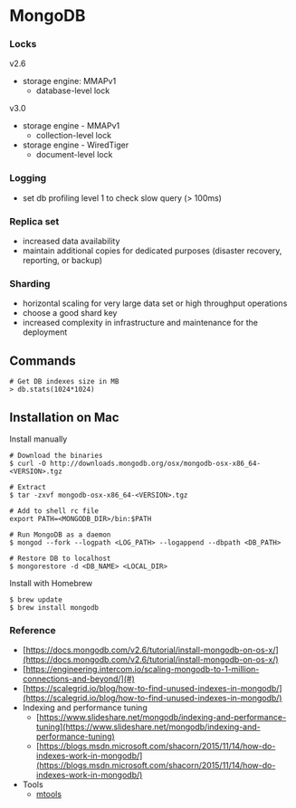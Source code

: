 # MongoDB

### Locks

v2.6

* storage engine: MMAPv1
  * database-level lock

v3.0

* storage engine - MMAPv1
  * collection-level lock
* storage engine - WiredTiger
  * document-level lock

### Logging

* set db profiling level 1 to check slow query \(&gt; 100ms\)

### Replica set

* increased data availability
* maintain additional copies for dedicated purposes \(disaster recovery, reporting, or backup\)

### Sharding

* horizontal scaling for very large data set or high throughput operations
* choose a good shard key
* increased complexity in infrastructure and maintenance for the deployment

## Commands

```
# Get DB indexes size in MB
> db.stats(1024*1024)
```



## Installation on Mac

Install manually

```
# Download the binaries
$ curl -O http://downloads.mongodb.org/osx/mongodb-osx-x86_64-<VERSION>.tgz

# Extract
$ tar -zxvf mongodb-osx-x86_64-<VERSION>.tgz

# Add to shell rc file
export PATH=<MONGODB_DIR>/bin:$PATH

# Run MongoDB as a daemon
$ mongod --fork --logpath <LOG_PATH> --logappend --dbpath <DB_PATH>

# Restore DB to localhost
$ mongorestore -d <DB_NAME> <LOCAL_DIR>
```

Install with Homebrew

```
$ brew update
$ brew install mongodb
```

### Reference

* [https://docs.mongodb.com/v2.6/tutorial/install-mongodb-on-os-x/](https://docs.mongodb.com/v2.6/tutorial/install-mongodb-on-os-x/)
* [https://engineering.intercom.io/scaling-mongodb-to-1-million-connections-and-beyond/](#)
* [https://scalegrid.io/blog/how-to-find-unused-indexes-in-mongodb/](https://scalegrid.io/blog/how-to-find-unused-indexes-in-mongodb/)
* Indexing and performance tuning
  * [https://www.slideshare.net/mongodb/indexing-and-performance-tuning](https://www.slideshare.net/mongodb/indexing-and-performance-tuning)
  * [https://blogs.msdn.microsoft.com/shacorn/2015/11/14/how-do-indexes-work-in-mongodb/](https://blogs.msdn.microsoft.com/shacorn/2015/11/14/how-do-indexes-work-in-mongodb/)
* Tools
  * [mtools](https://github.com/rueckstiess/mtools)



